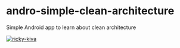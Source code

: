 # andro-simple-clean-architecture
Simple Android app to learn about clean architecture

[![ricky-kiva](https://circleci.com/gh/ricky-kiva/andro-simple-clean-architecture.svg?style=svg)](https://github.com/ricky-kiva/andro-simple-clean-architecture)
